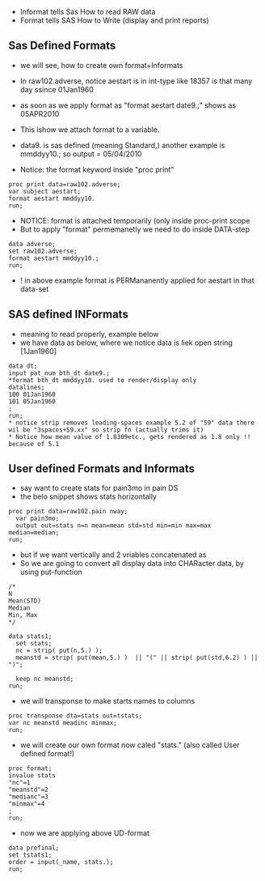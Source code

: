 * Informat tells Sas How to read RAW data
* Format tells SAS How to Write (display and print reports)

## Sas Defined Formats
* we will see, how to create own format+Informats
* In raw102.adverse, notice aestart is in int-type like 18357 is that many day ssince 01Jan1960
* as soon as we apply format as "format aestart date9.;" shows as 05APR2010
* This ishow we attach format to a variable.
* data9. is sas defined (meaning Standard,) another example is mmddyy10.; so output = 05/04/2010

* Notice: the format keyword inside "proc print"
```sas
proc print data=raw102.adverse;
var subject aestart;
format aestart mmddyy10.
run;
```

* NOTICE: format is attached temporarily (only inside proc-print scope
* But to apply "format" permemanetly we need to do inside DATA-step
```sas
data adverse;
set raw102.adverse;
format aestart mmddyy10.;
run;
```
* ! in above example format is PERMananently applied for aestart in that data-set

## SAS defined INFormats
* meaning to read properly, example below
* we have data as below, where we notice data is liek open string [1Jan1960]
```sas
data dt;
input pat_num bth_dt date9.;
*format bth_dt mmddyy10. used to render/display only
datalines;
100 01Jan1960
101 05Jan1960
;
run;
* notice strip removes leading-spaces example 5.2 of "59" data there wil be "3spaces+59.xx" so strip fn (actually trims it)
* Notice how mean value of 1.8309etc., gets rendered as 1.8 only !! because of 5.1
```

## User defined Formats and Informats
* say want to create stats for pain3mo in pain DS
* the belo  snippet shows stats horizontally
```sas
proc print data=raw102.pain nway;
  var pain3mo;
  output out=stats n=n mean=mean std=std min=min max=max median=median;
run;
```

* but if we want vertically and 2 vriables concatenated as
* So we are going to convert all display data into CHARacter data, by using put-function
```sas
/*
N
Mean(STD)
Median
Min, Max
*/

data stats1;
  set stats;
  nc = strip( put(n,5.) );
  meanstd = strip( put(mean,5.) )  || "(" || strip( put(std,6.2) ) || ")";
  
  keep nc meanstd;
run;
```
* we will transponse to make starts names to columns

```sas
proc transponse dta=stats out=tstats;
var nc meanstd meadinc minmax;
run;
```
* we will create our own format now caled "stats." (also called User defined format!)
```sas
proc format;
invalue stats
"nc"=1
"meanstd"=2
"medianc"=3
"minmax"=4
;
run;
```

* now we are applying above UD-format

```sas
data prefinal;
set tstats1;
order = input(_name, stats.);
run;
```
